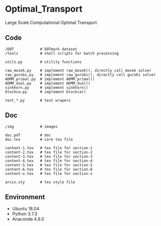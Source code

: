 # Optimal_Transport

Large Scale Computational Optimal Transport



## Code

```
/DOT            # DOTmark dataset
/tools          # shell scripts for batch processing

utils.py        # utility functions

raw_mosek.py    # implement raw_mosek(), directly call mosek solver
raw_gurobi.py   # implement raw_gurobi(), directly call gurobi solver
ADMM_primal.py  # implement ADMM_primal()
ADMM_dual.py    # implement ADMM_dual()
sinkhorn.py     # implement sinkhorn()
blockca.py      # implement blockca()

test_*.py       # test wrapers
```



## Doc

```
/img            # images

doc.pdf      	# doc
doc.tex      	# core tex file

content-1.tex   # tex file for section-1
content-2.tex   # tex file for section-2
content-3.tex   # tex file for section-3
content-4.tex   # tex file for section-4
content-5.tex   # tex file for section-5
content-6.tex   # tex file for section-6
content-x.tex   # tex file for section-x

arxiv.sty       # tex style file
```



## Environment

+ Ubuntu 18.04
+ Python 3.7.3
+ Anaconda 4.8.0